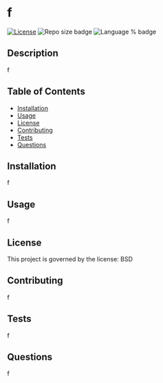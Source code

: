 # f
[![License](https://img.shields.io/badge/License-BSD%202--Clause-orange.svg)](https://opensource.org/licenses/BSD-2-Clause) ![Repo size badge](https://img.shields.io/github/repo-size/undefined/f) ![Language % badge](https://img.shields.io/github/languages/top/undefined/f) 
## Description
  f
## Table of Contents
* [Installation](#installation)
* [Usage](#usage)
* [License](#license)
* [Contributing](#contributing)
* [Tests](#tests)
* [Questions](#questions)
  
  
## Installation
f
## Usage
f
## License

This project is governed by the license: BSD
## Contributing
f
## Tests
f
## Questions
f

